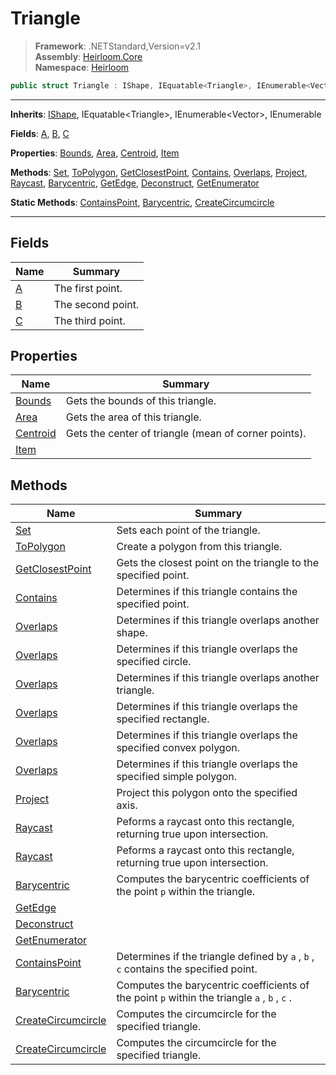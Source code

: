 # Triangle

> **Framework**: .NETStandard,Version=v2.1  
> **Assembly**: [Heirloom.Core][0]  
> **Namespace**: [Heirloom][0]  

```cs
public struct Triangle : IShape, IEquatable<Triangle>, IEnumerable<Vector>, IEnumerable
```

--------------------------------------------------------------------------------

**Inherits**: [IShape][1], IEquatable\<Triangle>, IEnumerable\<Vector>, IEnumerable

**Fields**: [A][2], [B][3], [C][4]

**Properties**: [Bounds][5], [Area][6], [Centroid][7], [Item][8]

**Methods**: [Set][9], [ToPolygon][10], [GetClosestPoint][11], [Contains][12], [Overlaps][13], [Project][14], [Raycast][15], [Barycentric][16], [GetEdge][17], [Deconstruct][18], [GetEnumerator][19]

**Static Methods**: [ContainsPoint][20], [Barycentric][16], [CreateCircumcircle][21]

--------------------------------------------------------------------------------

## Fields

| Name   | Summary           |
|--------|-------------------|
| [A][2] | The first point.  |
| [B][3] | The second point. |
| [C][4] | The third point.  |

## Properties

| Name          | Summary                                              |
|---------------|------------------------------------------------------|
| [Bounds][5]   | Gets the bounds of this triangle.                    |
| [Area][6]     | Gets the area of this triangle.                      |
| [Centroid][7] | Gets the center of triangle (mean of corner points). |
| [Item][8]     |                                                      |

## Methods

| Name                     | Summary                                                                                      |
|--------------------------|----------------------------------------------------------------------------------------------|
| [Set][9]                 | Sets each point of the triangle.                                                             |
| [ToPolygon][10]          | Create a polygon from this triangle.                                                         |
| [GetClosestPoint][11]    | Gets the closest point on the triangle to the specified point.                               |
| [Contains][12]           | Determines if this triangle contains the specified point.                                    |
| [Overlaps][13]           | Determines if this triangle overlaps another shape.                                          |
| [Overlaps][13]           | Determines if this triangle overlaps the specified circle.                                   |
| [Overlaps][13]           | Determines if this triangle overlaps another triangle.                                       |
| [Overlaps][13]           | Determines if this triangle overlaps the specified rectangle.                                |
| [Overlaps][13]           | Determines if this triangle overlaps the specified convex polygon.                           |
| [Overlaps][13]           | Determines if this triangle overlaps the specified simple polygon.                           |
| [Project][14]            | Project this polygon onto the specified axis.                                                |
| [Raycast][15]            | Peforms a raycast onto this rectangle, returning true upon intersection.                     |
| [Raycast][15]            | Peforms a raycast onto this rectangle, returning true upon intersection.                     |
| [Barycentric][16]        | Computes the barycentric coefficients of the point `p` within the triangle.                  |
| [GetEdge][17]            |                                                                                              |
| [Deconstruct][18]        |                                                                                              |
| [GetEnumerator][19]      |                                                                                              |
| [ContainsPoint][20]      | Determines if the triangle defined by `a` , `b` , `c` contains the specified point.          |
| [Barycentric][16]        | Computes the barycentric coefficients of the point `p` within the triangle `a` , `b` , `c` . |
| [CreateCircumcircle][21] | Computes the circumcircle for the specified triangle.                                        |
| [CreateCircumcircle][21] | Computes the circumcircle for the specified triangle.                                        |

[0]: ../Heirloom.Core.md
[1]: Heirloom.IShape.md
[2]: Heirloom.Triangle.A.md
[3]: Heirloom.Triangle.B.md
[4]: Heirloom.Triangle.C.md
[5]: Heirloom.Triangle.Bounds.md
[6]: Heirloom.Triangle.Area.md
[7]: Heirloom.Triangle.Centroid.md
[8]: Heirloom.Triangle.Item.md
[9]: Heirloom.Triangle.Set.md
[10]: Heirloom.Triangle.ToPolygon.md
[11]: Heirloom.Triangle.GetClosestPoint.md
[12]: Heirloom.Triangle.Contains.md
[13]: Heirloom.Triangle.Overlaps.md
[14]: Heirloom.Triangle.Project.md
[15]: Heirloom.Triangle.Raycast.md
[16]: Heirloom.Triangle.Barycentric.md
[17]: Heirloom.Triangle.GetEdge.md
[18]: Heirloom.Triangle.Deconstruct.md
[19]: Heirloom.Triangle.GetEnumerator.md
[20]: Heirloom.Triangle.ContainsPoint.md
[21]: Heirloom.Triangle.CreateCircumcircle.md
